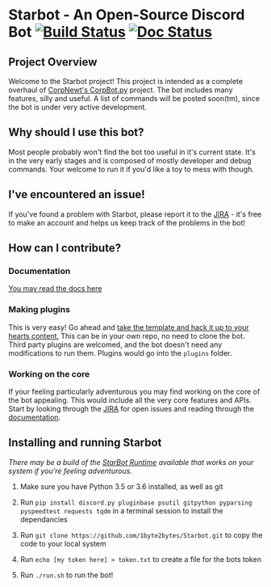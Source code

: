 # Starbot - An Open-Source Discord Bot [![Build Status](https://sydstudios.me/jenkins/job/Starbot/job/Starbot/badge/icon)](https://sydstudios.me/jenkins/job/Starbot/job/Starbot/) [![Doc Status](http://starbot.readthedocs.io/en/latest/?badge=latest)](http://starbot.readthedocs.io/en/latest/)

## Project Overview

Welcome to the Starbot project! This project is intended as a complete overhaul of [CorpNewt's CorpBot.py](https://github.com/corpnewt/CorpBot.py) project. The bot includes many features, silly and useful. A list of commands will be posted soon(tm), since the bot is under very active development.

## Why should I use this bot?

Most people probably won't find the bot too useful in it's current state. It's in the very early stages and is composed of mostly developer and debug commands. Your welcome to run it if you'd like a toy to mess with though.

## I've encountered an issue!

If you've found a problem with Starbot, please report it to the [JIRA](https://sydstudios.atlassian.net/projects/SB/issues/?filter=allopenissues) - it's free to make an account and helps us keep track of the problems in the bot!

## How can I contribute?

### Documentation

[You may read the docs here](http://starbot.readthedocs.io/en/latest/)

### Making plugins

This is very easy! Go ahead and [take the template and hack it up to your hearts content.](http://starbot.readthedocs.io/en/latest/getstarted.html#a-basic-plugin-text-manipulation) This can be in your own repo, no need to clone the bot. Third party plugins are welcomed, and the bot doesn't need any modifications to run them. Plugins would go into the `plugins` folder.

### Working on the core

If your feeling particularly adventurous you may find working on the core of the bot appealing. This would include all the very core features and APIs. Start by looking through the [JIRA](https://sydstudios.atlassian.net/projects/SB/issues/?filter=allopenissues) for open issues and reading through the [documentation](https://sydstudios.atlassian.net/wiki/spaces/SB).

## Installing and running Starbot

_There may be a build of the [StarBot Runtime](https://github.com/StarbotDiscord/BuildScript) available that works on your system if you're feeling adventurous._

1. Make sure you have Python 3.5 or 3.6 installed, as well as git

2. Run `pip install discord.py pluginbase psutil gitpython pyparsing pyspeedtest requests tqdm` in a terminal session to install the dependancies

3. Run `git clone https://github.com/1byte2bytes/Starbot.git` to copy the code to your local system

4. Run `echo [my token here] > token.txt` to create a file for the bots token

5. Run `./run.sh` to run the bot!

